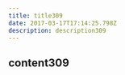 ```yaml
---
title: title309
date: 2017-03-17T17:14:25.798Z
description: description309
---
```


## content309
  
